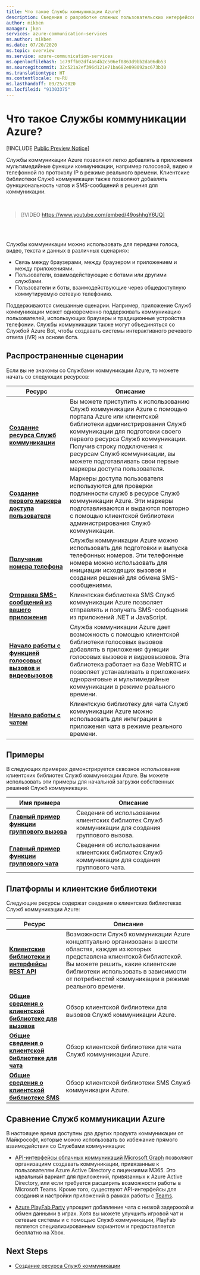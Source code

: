 ```yaml
---
title: Что такое Службы коммуникации Azure?
description: Сведения о разработке сложных пользовательских интерфейсов с коммуникацией в режиме реального времени с помощью Служб коммуникации Azure.
author: mikben
manager: jken
services: azure-communication-services
ms.author: mikben
ms.date: 07/20/2020
ms.topic: overview
ms.service: azure-communication-services
ms.openlocfilehash: 1c79ffb02df4a64b2c506ef0863d9bb2da06db53
ms.sourcegitcommit: 32c521a2ef396d121e71ba682e098092ac673b30
ms.translationtype: HT
ms.contentlocale: ru-RU
ms.lasthandoff: 09/25/2020
ms.locfileid: "91303375"
---
```

# <a name="what-is-azure-communication-services"></a>Что такое Службы коммуникации Azure?

[!INCLUDE [Public Preview Notice](./includes/public-preview-include.md)]

Службы коммуникации Azure позволяют легко добавлять в приложения мультимедийные функции коммуникации, например голосовой, видео и телефонной по протоколу IP в режиме реального времени. Клиентские библиотеки Служб коммуникации также позволяют добавлять функциональность чатов и SMS-сообщений в решения для коммуникации.

<br>

> [!VIDEO https://www.youtube.com/embed/49oshhgY6UQ]

<br>
<br>

Службы коммуникации можно использовать для передачи голоса, видео, текста и данных в различных сценариях:

- Связь между браузерами, между браузером и приложением и между приложениями.
- Пользователи, взаимодействующие с ботами или другими службами.
- Пользователи и боты, взаимодействующие через общедоступную коммутируемую сетевую телефонию.

Поддерживаются смешанные сценарии. Например, приложение Служб коммуникации может одновременно поддерживать коммуникацию пользователей, использующих браузеры и традиционные устройства телефонии. Службы коммуникации также могут объединяться со Службой Azure Bot, чтобы создавать системы интерактивного речевого ответа (IVR) на основе бота.

## <a name="common-scenarios"></a>Распространенные сценарии

Если вы не знакомы со Службами коммуникации Azure, то можете начать со следующих ресурсов:
<br>

| Ресурс                               |Описание                           |
|---                                    |---                                   |
|**[Создание ресурса Служб коммуникации](./quickstarts/create-communication-resource.md)**|Вы можете приступить к использованию Служб коммуникации Azure с помощью портала Azure или клиентской библиотеки администрирования Служб коммуникации для подготовки своего первого ресурса Служб коммуникации. Получив строку подключения к ресурсам Служб коммуникации, вы можете подготавливать свои первые маркеры доступа пользователя.|
|**[Создание первого маркера доступа пользователя](./quickstarts/access-tokens.md)**|Маркеры доступа пользователя используются для проверки подлинности служб в ресурсе Служб коммуникации Azure. Эти маркеры подготавливаются и выдаются повторно с помощью клиентской библиотеки администрирования Служб коммуникации.|
|**[Получение номера телефона](./quickstarts/telephony-sms/get-phone-number.md)**|Службы коммуникации Azure можно использовать для подготовки и выпуска телефонных номеров. Эти телефонные номера можно использовать для инициации исходящих вызовов и создания решений для обмена SMS-сообщениями.|
|**[Отправка SMS-сообщений из вашего приложения](./quickstarts/telephony-sms/send.md)**|Клиентская библиотека SMS Служб коммуникации Azure позволяет отправлять и получать SMS-сообщения из приложений .NET и JavaScript.|
|**[Начало работы с функцией голосовых вызовов и видеовызовов](./quickstarts/voice-video-calling/getting-started-with-calling.md)**| Служба коммуникации Azure дает возможность с помощью клиентской библиотеки голосовых вызовов добавлять в приложения функции голосовых вызовов и видеовызовов. Эта библиотека работает на базе WebRTC и позволяет устанавливать в приложениях одноранговые и мультимедийные коммуникации в режиме реального времени.|
|**[Начало работы с чатом](./quickstarts/chat/get-started.md)**|Клиентскую библиотеку для чата Служб коммуникации Azure можно использовать для интеграции в приложения чата в режиме реального времени.|


## <a name="samples"></a>Примеры

В следующих примерах демонстрируется сквозное использование клиентских библиотек Служб коммуникации Azure. Вы можете использовать эти примеры для начальной загрузки собственных решений Служб коммуникации.
<br>

| Имя примера                               | Описание                           |
|---                                    |---                                   |
|**[Главный пример функции группового вызова](./samples/calling-hero-sample.md)**|Сведения об использовании клиентских библиотек Служб коммуникации для создания группового вызова.|
|**[Главный пример функции группового чата](./samples/chat-hero-sample.md)**|Сведения об использовании клиентских библиотек Служб коммуникации для создания группового чата.|


## <a name="platforms-and-client-libraries"></a>Платформы и клиентские библиотеки

Следующие ресурсы содержат сведения о клиентских библиотеках Служб коммуникации Azure:

| Ресурс                               | Описание                           |
|---                                    |---                                   |
|**[Клиентские библиотеки и интерфейсы REST API](./concepts/sdk-options.md)**|Возможности Служб коммуникации Azure концептуально организованы в шести областях, каждая из которых представлена клиентской библиотекой. Вы можете решить, какие клиентские библиотеки использовать в зависимости от потребностей коммуникации в режиме реального времени.|
|**[Общие сведения о клиентской библиотеке для вызовов](./concepts/voice-video-calling/calling-sdk-features.md)**|Обзор клиентской библиотеки для вызовов Служб коммуникации Azure.|
|**[Общие сведения о клиентской библиотеке для чата](./concepts/chat/sdk-features.md)**|Обзор клиентской библиотеки для чата Служб коммуникации Azure.|
|**[Общие сведения о клиентской библиотеке SMS](./concepts/telephony-sms/sdk-features.md)**|Обзор клиентской библиотеки SMS Служб коммуникации Azure.|

## <a name="compare-azure-communication-services"></a>Сравнение Служб коммуникации Azure

В настоящее время доступны два других продукта коммуникации от Майкрософт, которые можно использовать во избежание прямого взаимодействия со Службами коммуникации:

 - [API-интерфейсы облачных коммуникаций Microsoft Graph](https://docs.microsoft.com/graph/cloud-communications-concept-overview) позволяют организациям создавать коммуникации, привязанные к пользователям Azure Active Directory с лицензиями M365. Это идеальный вариант для приложений, привязанных к Azure Active Directory, или если требуется расширить возможности работы в Microsoft Teams. Кроме того, существуют API-интерфейсы для создания и настройки приложений в рамках работы с [Teams](https://docs.microsoft.com/microsoftteams/platform/?view=msteams-client-js-latest&preserve-view=true).

 - [Azure PlayFab Party](https://docs.microsoft.com/gaming/playfab/features/multiplayer/networking/) упрощает добавление чата с низкой задержкой и обмен данными в играх. Хотя вы можете улучшить игровой чат и сетевые системы и с помощью Служб коммуникации, PlayFab является специализированным вариантом и предоставляется бесплатно на Xbox.


## <a name="next-steps"></a>Next Steps

 - [Создание ресурса Служб коммуникации](./quickstarts/create-communication-resource.md)
